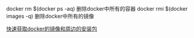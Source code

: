docker rm $(docker ps -aq)  删除docker中所有的容器
docker rmi $(docker images -q) 删除docker中所有的镜像



[快速获取docker的镜像和周边的安装包](https://get.daocloud.io/)

